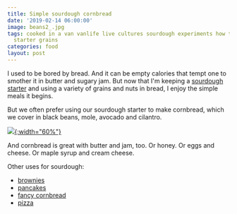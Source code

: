 ```yaml
---
title: Simple sourdough cornbread
date: '2019-02-14 06:00:00'
image: beans2_.jpg
tags: cooked in a van vanlife live cultures sourdough experiments how to use your
  starter grains
categories: food
layout: post
---
```


I used to be bored by bread. And it can be empty calories that tempt one to smother it in butter and sugary jam. But now that I'm keeping a [sourdough starter](https://reverdecer.annalisagross.com/2019/02/06/sourdoughs/) and using a variety of grains and nuts in bread, I enjoy the simple meals it begins.

But we often prefer using our sourdough starter to make cornbread, which we cover in black beans, mole, avocado and cilantro.

[![](/images/_.jpg){:width="60%"}](/images/.jpg)

And cornbread is great with butter and jam, too. Or honey. Or eggs and cheese. Or maple syrup and cream cheese.

Other uses for sourdough:
* [brownies](http://reverdecer.annalisagross.com/2019/02/10/more-brownies-now-sourdough/)
* [pancakes](http://reverdecer.annalisagross.com/2019/02/07/sourdough-pancakes/)
* [fancy cornbread](http://reverdecer.annalisagross.com/2019/02/18/pepper-sourdough-cornbread/)
* [pizza](https://reverdecer.annalisagross.com/2019/02/05/sourdough-pizza/)